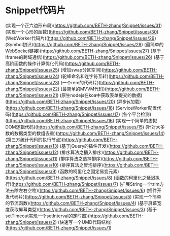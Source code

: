 # Snippet代码片

(实现一个正六边形布局)(https://github.com/BETH-zhang/Snippet/issues/31)
(实现一个心形的函数)(https://github.com/BETH-zhang/Snippet/issues/30)
(WebWorker代码片)(https://github.com/BETH-zhang/Snippet/issues/29)
(Symbol初识)(https://github.com/BETH-zhang/Snippet/issues/28)
(最简单的WebSocket链接)(https://github.com/BETH-zhang/Snippet/issues/27)
(基于Iframe的跨域通信)(https://github.com/BETH-zhang/Snippet/issues/26)
(基于高阶函数的操作计算优化代码)(https://github.com/BETH-zhang/Snippet/issues/25)
(增加swap分区空间)(https://github.com/BETH-zhang/Snippet/issues/24)
(驼峰命名和连字符互转)(https://github.com/BETH-zhang/Snippet/issues/23)
(一个rem的代码片)(https://github.com/BETH-zhang/Snippet/issues/22)
(最简单的MVVM代码)(https://github.com/BETH-zhang/Snippet/issues/21)
(原生nodejs在koa中获取表单提交的数据)(https://github.com/BETH-zhang/Snippet/issues/20)
(异步js加载)(https://github.com/BETH-zhang/Snippet/issues/18)
(ServiceWorker配置代码)(https://github.com/BETH-zhang/Snippet/issues/17)
(各个平台检测)(https://github.com/BETH-zhang/Snippet/issues/16)
(实现一个简单的虚拟DOM逻辑代码)(https://github.com/BETH-zhang/Snippet/issues/15)
(针对大多数的数据类型的数组去重)(https://github.com/BETH-zhang/Snippet/issues/14)
(第三方统计代码的执行节点)(https://github.com/BETH-zhang/Snippet/issues/13)
(基于jQuery的插件开发)(https://github.com/BETH-zhang/Snippet/issues/12)
(排序算法之插入排序)(https://github.com/BETH-zhang/Snippet/issues/11)
(排序算法之选择排序)(https://github.com/BETH-zhang/Snippet/issues/10)
(排序算法之冒泡排序)(https://github.com/BETH-zhang/Snippet/issues/9)
(函数的柯里化之固定易变元素)(https://github.com/BETH-zhang/Snippet/issues/8)
(函数的柯里化之延迟执行)(https://github.com/BETH-zhang/Snippet/issues/7)
(扩展String一个trim方法去除左右空格)(https://github.com/BETH-zhang/Snippet/issues/6)
(插件开发代码片)(https://github.com/BETH-zhang/Snippet/issues/5)
(实现一个简单的节流函数)(https://github.com/BETH-zhang/Snippet/issues/4)
(基于屏幕宽度获取屏幕类型)(https://github.com/BETH-zhang/Snippet/issues/3)
(基于setTimeout实现一个setInterval的定时器)(https://github.com/BETH-zhang/Snippet/issues/2)
(快速写一个UMD代码结构)(https://github.com/BETH-zhang/Snippet/issues/1)